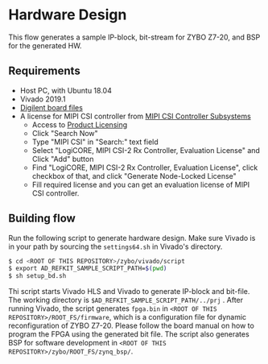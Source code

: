 # Hardware Design
This flow generates a sample IP-block, bit-stream for ZYBO Z7-20, and BSP for the generated HW.

## Requirements
- Host PC, with Ubuntu 18.04
- Vivado 2019.1
- [Digilent board files](https://github.com/Digilent/vivado-boards)
- A license for MIPI CSI controller from [MIPI CSI Controller Subsystems](https://www.xilinx.com/products/intellectual-property/ef-di-mipi-csi-rx.html)
  - Access to [Product Licensing](http://www.xilinx.com/getlicense)
  - Click "Search Now"
  - Type "MIPI CSI" in "Search:" text field
  - Select "LogiCORE, MIPI CSI-2 Rx Controller, Evaluation License" and Click "Add" button
  - Find "LogiCORE, MIPI CSI-2 Rx Controller, Evaluation License", click checkbox of that, and click "Generate Node-Locked License"
  - Fill required license and you can get an evaluation license of MIPI CSI controller.

## Building flow
Run the following script to generate hardware design. Make sure Vivado is in your path by sourcing the `settings64.sh` in Vivado's directory. 

``` sh
$ cd <ROOT OF THIS REPOSITORY>/zybo/vivado/script
$ export AD_REFKIT_SAMPLE_SCRIPT_PATH=$(pwd)
$ sh setup_bd.sh
```

Thi script starts Vivado HLS and Vivado to generate IP-block and bit-file. The working directory is `$AD_REFKIT_SAMPLE_SCRIPT_PATH/../prj` .
After running Vivado, the script generates `fpga.bin` in `<ROOT OF THIS REPOSITORY>/ROOT_FS/firmware`, which is a configuration file for dynamic reconfiguration of ZYBO Z7-20. Please follow the board manual on how to program the FPGA using the generated bit file.
The script also generates BSP for software development in `<ROOT OF THIS REPOSITORY>/zybo/ROOT_FS/zynq_bsp/`.

